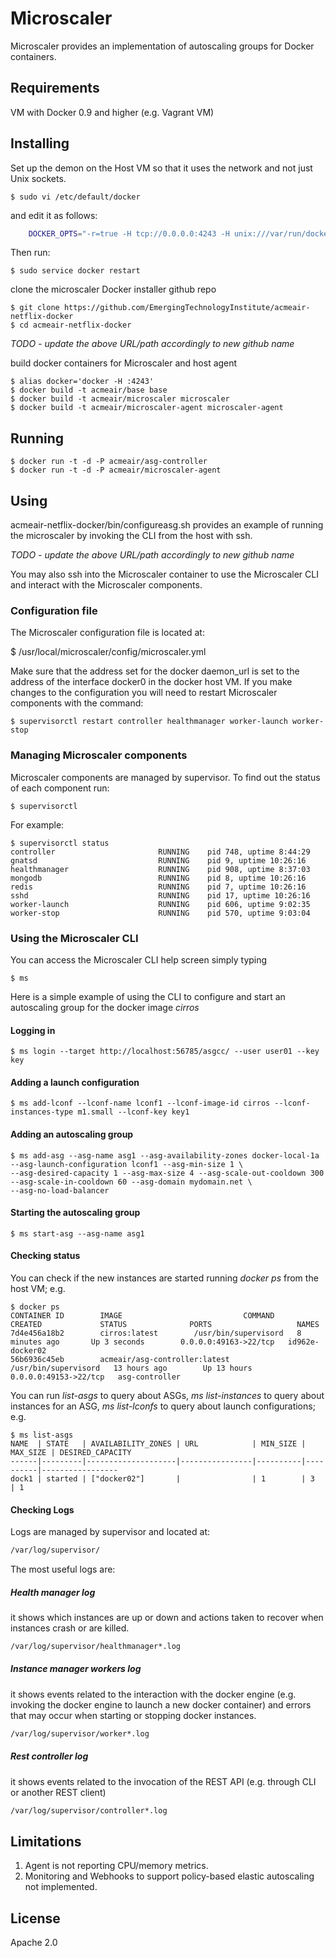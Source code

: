 Microscaler
===========
Microscaler provides an implementation of autoscaling groups for Docker containers. 

## Requirements
VM with Docker 0.9 and higher (e.g. Vagrant VM)

## Installing

Set up the demon on the Host VM so that it uses the network and not just Unix sockets.

	$ sudo vi /etc/default/docker

and edit it as follows:

```bash
	DOCKER_OPTS="-r=true -H tcp://0.0.0.0:4243 -H unix:///var/run/docker.sock  ${DOCKER_OPTS}"
```
Then run:
  
	$ sudo service docker restart

clone the microscaler Docker installer github repo 

	$ git clone https://github.com/EmergingTechnologyInstitute/acmeair-netflix-docker
	$ cd acmeair-netflix-docker

*TODO - update the above URL/path accordingly to new github name*

build docker containers for Microscaler and host agent

	$ alias docker='docker -H :4243'
	$ docker build -t acmeair/base base
	$ docker build -t acmeair/microscaler microscaler
	$ docker build -t acmeair/microscaler-agent microscaler-agent

## Running

	$ docker run -t -d -P acmeair/asg-controller
	$ docker run -t -d -P acmeair/microscaler-agent

## Using
acmeair-netflix-docker/bin/configureasg.sh provides an example of running the microscaler by invoking the CLI from the host with ssh.

*TODO - update the above URL/path accordingly to new github name*

You may also ssh into the Microscaler container to use the Microscaler CLI and interact with the Microscaler components.

### Configuration file
The Microscaler configuration file is located at:

$ /usr/local/microscaler/config/microscaler.yml

Make sure that the address set for the docker daemon_url is set to the address of the interface docker0 in the docker host VM.
If you make changes to the configuration you will need to restart Microscaler components with the command:

	$ supervisorctl restart controller healthmanager worker-launch worker-stop

### Managing Microscaler components
Microscaler components are managed by supervisor. To find out the status of each component run:

	$ supervisorctl

For example:

	$ supervisorctl status
	controller                       RUNNING    pid 748, uptime 8:44:29
	gnatsd                           RUNNING    pid 9, uptime 10:26:16
	healthmanager                    RUNNING    pid 908, uptime 8:37:03
	mongodb                          RUNNING    pid 8, uptime 10:26:16
	redis                            RUNNING    pid 7, uptime 10:26:16
	sshd                             RUNNING    pid 17, uptime 10:26:16
	worker-launch                    RUNNING    pid 606, uptime 9:02:35
	worker-stop                      RUNNING    pid 570, uptime 9:03:04

### Using the Microscaler CLI

You can access the Microscaler CLI help screen simply typing 

	$ ms

Here is a simple example of using the CLI to configure and start an autoscaling group for the docker image *cirros*

#### Logging in

	$ ms login --target http://localhost:56785/asgcc/ --user user01 --key key 

#### Adding a launch configuration

	$ ms add-lconf --lconf-name lconf1 --lconf-image-id cirros --lconf-instances-type m1.small --lconf-key key1

#### Adding an autoscaling group

	$ ms add-asg --asg-name asg1 --asg-availability-zones docker-local-1a --asg-launch-configuration lconf1 --asg-min-size 1 \
	--asg-desired-capacity 1 --asg-max-size 4 --asg-scale-out-cooldown 300 --asg-scale-in-cooldown 60 --asg-domain mydomain.net \
	--asg-no-load-balancer 

#### Starting the autoscaling group

	$ ms start-asg --asg-name asg1

#### Checking status
You can check if the new instances are started running *docker ps* from the host VM; e.g.

	$ docker ps
	CONTAINER ID        IMAGE                           COMMAND                CREATED             STATUS              PORTS                   NAMES
	7d4e456a18b2        cirros:latest        /usr/bin/supervisord   8 minutes ago       Up 3 seconds        0.0.0.0:49163->22/tcp   id962e-docker02        
	56b6936c45eb        acmeair/asg-controller:latest   /usr/bin/supervisord   13 hours ago        Up 13 hours         0.0.0.0:49153->22/tcp   asg-controller      

You can run *list-asgs* to query about ASGs, *ms list-instances* to query about instances for an ASG, *ms list-lconfs* to query about launch configurations; e.g.

	$ ms list-asgs
	NAME  | STATE   | AVAILABILITY_ZONES | URL            | MIN_SIZE | MAX_SIZE | DESIRED_CAPACITY
	------|---------|--------------------|----------------|----------|----------|-----------------
	dock1 | started | ["docker02"]       |  			  | 1        | 3        | 1     

#### Checking Logs
Logs are managed by supervisor and located at:

```bash
/var/log/supervisor/
```

The most useful logs are:

##### Health manager log
it shows which instances are up or down and actions taken to recover when instances crash or are killed.

```bash
/var/log/supervisor/healthmanager*.log
```

##### Instance manager workers log 
it shows events related to the interaction with the docker engine (e.g. invoking the docker engine to launch a new docker container) and errors that may occur when starting or stopping docker instances.

```bash
/var/log/supervisor/worker*.log
```

##### Rest controller log 
it shows events related to the invocation of the REST API (e.g. through CLI or another REST client)

```bash
/var/log/supervisor/controller*.log
```

## Limitations
1. Agent is not reporting CPU/memory metrics.
2. Monitoring and Webhooks to support policy-based elastic autoscaling not implemented.

## License

Apache 2.0
